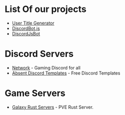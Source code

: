 # List Of our projects
* [User Title Generator](https://github.com/AbsentServices/UserTitleGenerator)
* [DiscordBot.js](https://github.com/AbsentServices/DiscordBot.js)
* [DiscordJsBot](https://github.com/AbsentServices/DiscordJsBot)

# Discord Servers
* [Network](https://discord.gg/Da73My9ng2) - Gaming Discord for all
* [Absent Discord Templates](https://discord.gg/SHPab9YH6T) - Free Discord Templates


# Game Servers
* [Galaxy Rust Servers](https://discord.gg/9C2fqSHk/VbzCrNtYEx) - PVE Rust Server.
